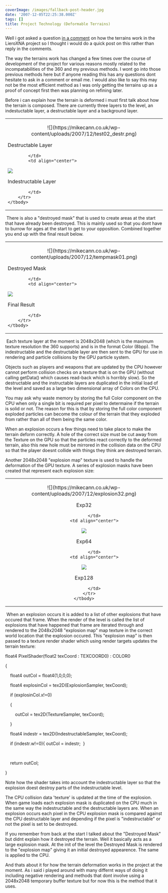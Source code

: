 ```yaml
---
coverImage: /images/fallback-post-header.jpg
date: '2007-12-05T22:25:38.000Z'
tags: []
title: Project Technology (Deformable Terrains)
---
```


Well i got asked a question [in a comment](https://www.mikecann.co.uk/?p=208#comment-1333) on how the terrains work in the LieroXNA project so I thought i would do a quick post on this rather than reply in the comments.

The way the terrains work has changed a few times over the course of development of the project for various reasons mostly related to the incompatabilities of the 360 and my previous methods. I wont go into those previous methods here but if anyone reading this has any questions dont hesitate to ask in a comment or email me. I would also like to say this may not be the most efficient method as I was only getting the terrains up as a proof of concept first then was planning on refining later.

<!-- more -->

Before i can explain how the terrain is deformed i must first talk about how the terrain is composed. There are currently three layers to the level, an indestuctable layer, a destructable layer and a background layer.

<table width="100%" cellspacing="0" cellpadding="0" border="0">
    <tbody>
        <tr>
            <td>
            <p align="center">![](https://mikecann.co.uk/wp-content/uploads/2007/12/test02_destr.png)

Destructable Layer

            </td>
            <td align="center">

![](https://mikecann.co.uk/wp-content/uploads/2007/12/test02_indestr.png)

Indestructable Layer

            </td>
        </tr>
    </tbody>

</table>
</p>

&nbsp;There is also a &quot;destroyed mask&quot; that is used to create areas at the start that have already been destroyed. This is mainly used so that you dont have to burrow for ages at the start to get to your opposition. Combined together you end up with the final result below.

<table width="100%" cellspacing="0" cellpadding="0" border="0" align="center">
    <tbody>
        <tr>
            <td>
            <p align="center">![](https://mikecann.co.uk/wp-content/uploads/2007/12/tempmask01.png)

Destroyed Mask

            </td>
            <td align="center">

![](https://mikecann.co.uk/wp-content/uploads/2007/12/test03_final.png)

Final Result

            </td>
        </tr>
    </tbody>

</table>
</p>

&nbsp;Each texture layer at the moment is 2048x2048 (which is the maximum texture resolution the 360 supports) and is in the format Color (8bpp). The indestructable and the destructable layer are then sent to the GPU for use in rendering and particle collisions by the GPU particle system.

Objects such as players and weapons that are updated by the CPU however cannot perform collision checks on a texture that is on the GPU (without calling getData() which causes read-back which is horribly slow). So the destructable and the instructable layers are duplicated in the initial load of the level and saved as a large two dimensional array of Colors on the CPU.

You may ask why waste memory by storing the full Color component on the CPU when only a single bit is required per pixel to determaine if the terrain is solid or not. The reason for this is that by storing the full color component exploded particles can become the colour of the terrain that they exploded from rather than all of them being the same color.

When an explosion occurs a few things need to take place to make the terrain deform correctly. A hole of the correct size must be cut away from the Texture on the GPU so that the particles react correctly to the deformed terrain, also this new hole must be mirrored in the collision data on the CPU so that the player doesnt collide with things they think are destroyed terrain.

Another 2048x2048 &quot;explosion map&quot; texture is used to handle the deformation of the GPU texture. A series of explosion masks have been created that represent each explosion size:

<table width="100%" cellspacing="0" cellpadding="0" border="0">
    <tbody>
        <tr>
            <td align="center">
            <p>![](https://mikecann.co.uk/wp-content/uploads/2007/12/explosion32.png)

Exp32

            </td>
            <td align="center">

![](https://mikecann.co.uk/wp-content/uploads/2007/12/explosion64.png)

Exp64

            </td>
            <td align="center">

![](https://mikecann.co.uk/wp-content/uploads/2007/12/explosion128.png)

Exp128

            </td>
        </tr>
    </tbody>

</table>
</p>

&nbsp;When an explosion occurs it is added to a list of other explosions that have occured that frame. When the render of the level is called the list of explosions that have happened that frame are iterated through and rendered to the 2048x2048 &quot;explosion map&quot; map texture in the correct world location that the explosion occured. This &quot;explosion map&quot; is then passed to a texture render shader which using render targets updates the terrain texture:

float4 PixelShader(float2 texCoord : TEXCOORD0) : COLOR0

{

&nbsp;&nbsp; &nbsp;float4 outCol = float4(1,0,0,0);

&nbsp;&nbsp; &nbsp;float4 explosinCol = tex2D(ExplosionSampler, texCoord);

&nbsp;&nbsp; &nbsp;if (explosinCol.x!=0)

&nbsp;&nbsp; &nbsp;{

&nbsp;&nbsp; &nbsp;&nbsp;&nbsp; &nbsp;outCol = tex2D(TextureSampler, texCoord);

&nbsp;&nbsp; &nbsp;}

&nbsp;&nbsp;&nbsp; float4 indestr = tex2D(IndestructableSampler, texCoord);

&nbsp;&nbsp;&nbsp; if (indestr.w!=0){ outCol = indestr;&nbsp; }

&nbsp;&nbsp; &nbsp;

&nbsp;&nbsp;&nbsp; return outCol;

}

Note how the shader takes into account the indestructable layer so that the explosion doest destroy parts of the indestructable level.

The CPU collision data 'texture' is updated at the time of the explosion. When game loads each explosion mask is duplicated on the CPU much in the same way the indestructable and the destructable layers are. When an explosion occurs each pixel in the CPU explosion mask is compared against the CPU destructable layer and depending if the pixel is &quot;indestructable&quot; or not the pixel is set to be destroyed.

If you remember from back at the start I talked about the &quot;Destroyed Mask&quot; but didnt explain how it destroyed the terrain. Well it basically acts as a large explosion mask. At the init of the level the Destroyed Mask is rendered to the &quot;explosion map&quot; giving it an initial destroyed appearence. The same is applied to the CPU.

And thats about it for how the terrain deformation works in the project at the moment. As i said i played around with many differnt ways of doing it including negative rendering and methods that dont involve using a 2048x2048 temporary buffer texture but for now this is the method that it uses.
